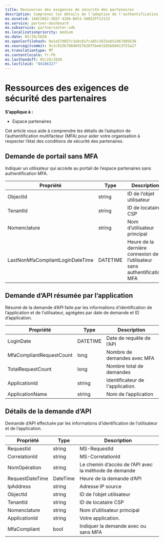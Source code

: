 ```yaml
---
title: Ressources des exigences de sécurité des partenaires
description: Comprenez les détails de l’adoption de l’authentification multifacteur (MFA) pour répondre aux exigences de sécurité des partenaires.
ms.assetid: 1A8C28E2-2E67-41DA-B451-5A052FF12115
ms.service: partner-dashboard
ms.subservice: partnercenter-sdk
ms.localizationpriority: medium
ms.date: 05/29/2020
ms.openlocfilehash: 0a1e57d057c3a9c81fca85c3625e652467d05638
ms.sourcegitcommit: 9c3c915b79846917b2075be632d5b9b013f53a27
ms.translationtype: MT
ms.contentlocale: fr-FR
ms.lasthandoff: 05/29/2020
ms.locfileid: "84186327"
---
```

# <a name="partner-security-requirements-resources"></a>Ressources des exigences de sécurité des partenaires

**S’applique à :**

- Espace partenaires

Cet article vous aide à comprendre les détails de l’adoption de l’authentification multifacteur (MFA) pour aider votre organisation à respecter l’état des conditions de sécurité des partenaires. 

## <a name="portal-request-without-mfa"></a>Demande de portail sans MFA

Indiquer un utilisateur qui accède au portail de l’espace partenaires sans authentification MFA.

| Propriété                            | Type            | Description                           |
|-------------------------------------|-----------------|---------------------------------------|
| ObjectId                            | string          | ID de l’objet utilisateur                        |
| TenantId                            | string          | ID de locataire CSP                         |
| Nomenclature                                 | string          | Nom d’utilisateur principal                   |
| LastNonMfaCompliantLoginDateTime    | DATETIME        | Heure de la dernière connexion de l’utilisateur sans authentification MFA |


## <a name="api-request-summarized-by-application"></a>Demande d’API résumée par l’application

Résumé de la demande d’API faite par les informations d’identification de l’application et de l’utilisateur, agrégées par date de demande et ID d’application.

| Propriété                            | Type            | Description               |
|-------------------------------------|-----------------|---------------------------|
| LoginDate                           | DATETIME        | Date de requête de l’API          |
| MfaCompliantRequestCount            | long            | Nombre de demandes avec MFA    |
| TotalRequestCount                   | long            | Nombre total de demandes       |
| ApplicationId                       | string          | Identificateur de l'application.        |
| ApplicationName                     | string          | Nom de l’application      |


## <a name="api-request-details"></a>Détails de la demande d’API

Demande d’API effectuée par les informations d’identification de l’utilisateur et de l’application. 

| Propriété                            | Type            | Description                              |
|-------------------------------------|-----------------|------------------------------------------|
| RequestId                           | string          | MS-RequestId                             |
| CorrelationId                       | string          | MS-CorrelationId                         |
| NomOpération                       | string          | Le chemin d’accès de l’API avec la méthode de demande         |
| RequestDateTime                     | DateTime        | Heure de la demande d’API                     |
| IpAddress                           | string          | Adresse IP source                        |
| ObjectId                            | string          | ID de l’objet utilisateur                           |
| TenantId                            | string          | ID de locataire CSP                            |
| Nomenclature                                 | string          | Nom d’utilisateur principal                      |
| ApplicationId                       | string          | Votre application.                         |
| MfaCompliant                        | bool            | Indiquer la demande avec ou sans MFA |
